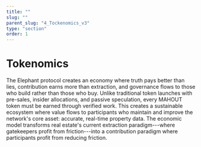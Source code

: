 ```yaml
---
title: ""
slug: ""
parent_slug: "4_Tockenomics_v3"
type: "section"
order: 1
---
```


# Tokenomics

The Elephant protocol creates an economy where truth pays better than
lies, contribution earns more than extraction, and governance flows to
those who build rather than those who buy. Unlike traditional token
launches with pre-sales, insider allocations, and passive speculation,
every MAHOUT token must be earned through verified work. This creates a
sustainable ecosystem where value flows to participants who maintain and
improve the network's core asset: accurate, real-time property data. The
economic model transforms real estate's current extraction
paradigm---where gatekeepers profit from friction---into a contribution
paradigm where participants profit from reducing friction.
